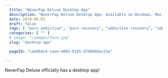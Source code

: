 ```yaml
---
  title: "NeverFap Deluxe Desktop App"
  description: "NeverFap Deluxe Desktop App. Available on Windows, Mac OSX and Linux you can now use NeverFap Deluxe on your desktop!"
  date: 2019-06-01
  draft: false
  tags: [ "porn addiction", "porn recovery", "addiction recovery", "addiction", "awareness", "nofap", "neverfap", "neverfap deluxe" ]
  categories: [ "" ]
  # image: "/images/face.jpg"
  slug: "desktop-app"

  pageId: "cae064c4-1aee-4003-8165-d7d688dac53a"

---
```


<!-- TODO -->

NeverFap Deluxe officially has a desktop app!

